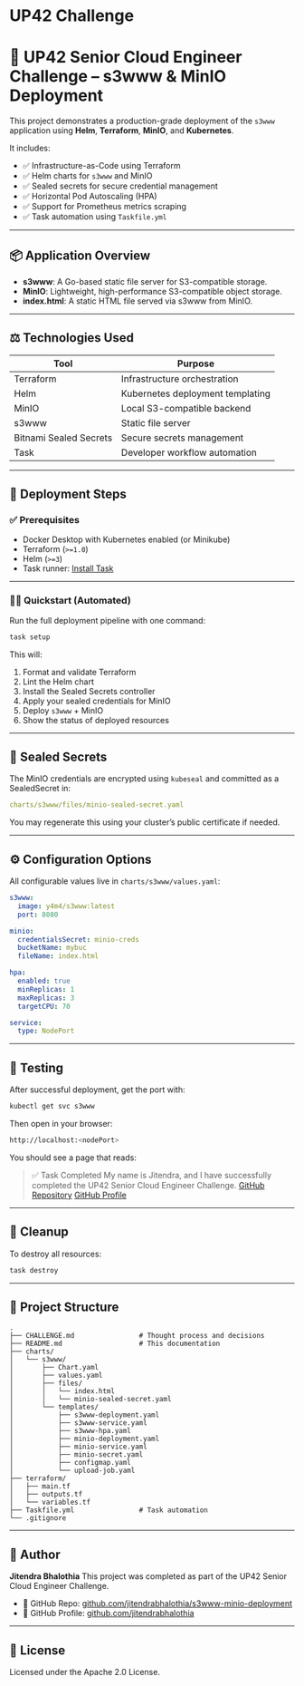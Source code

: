 # UP42 Challenge

# 🚀 UP42 Senior Cloud Engineer Challenge – s3www & MinIO Deployment

This project demonstrates a production-grade deployment of the `s3www` application using **Helm**, **Terraform**, **MinIO**, and **Kubernetes**.

It includes:

* ✅ Infrastructure-as-Code using Terraform
* ✅ Helm charts for `s3www` and MinIO
* ✅ Sealed secrets for secure credential management
* ✅ Horizontal Pod Autoscaling (HPA)
* ✅ Support for Prometheus metrics scraping
* ✅ Task automation using `Taskfile.yml`

---

## 📦 Application Overview

* **s3www**: A Go-based static file server for S3-compatible storage.
* **MinIO**: Lightweight, high-performance S3-compatible object storage.
* **index.html**: A static HTML file served via s3www from MinIO.

---

## ⚖️ Technologies Used

| Tool                   | Purpose                          |
| ---------------------- | -------------------------------- |
| Terraform              | Infrastructure orchestration     |
| Helm                   | Kubernetes deployment templating |
| MinIO                  | Local S3-compatible backend      |
| s3www                  | Static file server               |
| Bitnami Sealed Secrets | Secure secrets management        |
| Task                   | Developer workflow automation    |

---

## 🚀 Deployment Steps

### ✅ Prerequisites

* Docker Desktop with Kubernetes enabled (or Minikube)
* Terraform (`>=1.0`)
* Helm (`>=3`)
* Task runner: [Install Task](https://taskfile.dev/#/installation)

---

### 🧑‍💻 Quickstart (Automated)

Run the full deployment pipeline with one command:

```bash
task setup
```

This will:

1. Format and validate Terraform
2. Lint the Helm chart
3. Install the Sealed Secrets controller
4. Apply your sealed credentials for MinIO
5. Deploy `s3www` + MinIO
6. Show the status of deployed resources

---

## 🔑 Sealed Secrets

The MinIO credentials are encrypted using `kubeseal` and committed as a SealedSecret in:

```yaml
charts/s3www/files/minio-sealed-secret.yaml
```

You may regenerate this using your cluster’s public certificate if needed.

---

## ⚙️ Configuration Options

All configurable values live in `charts/s3www/values.yaml`:

```yaml
s3www:
  image: y4m4/s3www:latest
  port: 8080

minio:
  credentialsSecret: minio-creds
  bucketName: mybuc
  fileName: index.html

hpa:
  enabled: true
  minReplicas: 1
  maxReplicas: 3
  targetCPU: 70

service:
  type: NodePort
```

---

## 🧪 Testing

After successful deployment, get the port with:

```bash
kubectl get svc s3www
```

Then open in your browser:

```bash
http://localhost:<nodePort>
```

You should see a page that reads:

> ✅ Task Completed
> My name is Jitendra, and I have successfully completed the UP42 Senior Cloud Engineer Challenge.
> [GitHub Repository](https://github.com/jitendrabhalothia/s3www-minio-deployment)
> [GitHub Profile](https://github.com/jitendrabhalothia)

---

## 🧺 Cleanup

To destroy all resources:

```bash
task destroy
```

---

## 📂 Project Structure

```
.
├── CHALLENGE.md                # Thought process and decisions
├── README.md                   # This documentation
├── charts/
│   └── s3www/
│       ├── Chart.yaml
│       ├── values.yaml
│       ├── files/
│       │   └── index.html
│       │   └── minio-sealed-secret.yaml
│       └── templates/
│           ├── s3www-deployment.yaml
│           ├── s3www-service.yaml
│           ├── s3www-hpa.yaml
│           ├── minio-deployment.yaml
│           ├── minio-service.yaml
│           ├── minio-secret.yaml
│           ├── configmap.yaml
│           └── upload-job.yaml
├── terraform/
│   ├── main.tf
│   ├── outputs.tf
│   └── variables.tf
├── Taskfile.yml                # Task automation
└── .gitignore
```

---

## 👤 Author

**Jitendra Bhalothia**
This project was completed as part of the UP42 Senior Cloud Engineer Challenge.

* 🔗 GitHub Repo: [github.com/jitendrabhalothia/s3www-minio-deployment](https://github.com/jitendrabhalothia/s3www-minio-deployment)
* 👤 GitHub Profile: [github.com/jitendrabhalothia](https://github.com/jitendrabhalothia)

---

## 📜 License

Licensed under the Apache 2.0 License.
